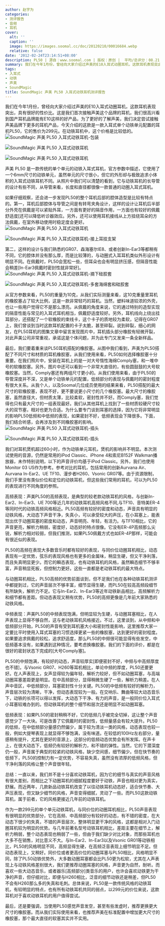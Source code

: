 ```yaml
---
author: 赵宇为
categories:
- 测评报告
- 音频
- 耳机
cover:
  alt: ''
  caption: ''
  image: https://images.soomal.cc/doc/20120210/00016684.webp
  relative: false
date: '2012-02-24T23:14:51+08:00'
description: PL50 | 源自：www.soomal.com | 版权：原创 |  平均/总评分：08.21/320
summary: 我们在今年1月份，曾经向大家介绍过声美的E10入耳式动圈耳机，这款耳机表现突出，具有很好的性价比。为了更好的了解声美，我们决定尝试接触声美品牌下更多的耳机产品，今天介绍的这款是一款入耳式单个动铁单元配置的耳机PL50，它的售价为299元，在动铁耳机中，这样的价格是比较低的……
tags:
- 入耳式
- 动铁
- 声美
- SoundMagic
title: SoundMagic 声美 PL50 入耳式动铁耳机测评报告
---
```


我们在今年1月份，曾经向大家介绍过声美的E10入耳式动圈耳机，这款耳机表现突出，具有很好的性价比。这是我们首次接触声美这个品牌的耳机，我们很高兴看到国产耳机品牌能有E10这样的好产品，为了更好的了解声美，我们决定尝试接触声美品牌下更多的耳机产品，今天介绍的这款是一款入耳式单个动铁单元配置的耳机PL50，它的售价为299元。在动铁耳机中，这个价格是比较低的。
![SoundMagic 声美 PL50 入耳式动铁耳机-包装](https://images.soomal.cc/doc/20120210/00016683.webp)




![SoundMagic 声美 PL50 入耳式动铁耳机](https://images.soomal.cc/doc/20120210/00016684.webp)




![SoundMagic 声美 PL50 入耳式动铁耳机](https://images.soomal.cc/doc/20120210/00016685.webp)




声美 PL50 是一款传统的单个单元的动铁入耳式耳机，官方参数中描述，它使用了一个6mm尺寸的动铁单元，虽然单元的尺寸很小，但它的外形却与极致追求小体积的入耳式动铁耳机不同。从照片中我们可以清楚的看到，它与动铁耳机的长导管的设计有些不同，从导管来看，长度和直径都很像一款普通的动圈入耳式耳机。

如果仔细观察，还会进一步发现PL50的整个耳机后部的腔体造型是比较有特点的。第一，耳机后部腔体与导管之间是有转弯夹角设计，这样的设计让耳机后半部分外壳在佩戴是可以紧贴外耳，一方面有更好的隔音作用，一方面也有较好的佩戴舒适度[还可以降低听诊器效应。另外，还可以使用耳机接线从上方挂绕耳朵的方法佩戴，在室外移动使用时稳定度会更好。
![SoundMagic 声美 PL50 入耳式动铁耳机](https://images.soomal.cc/doc/20120210/00016688.webp)




![SoundMagic 声美 PL50 入耳式动铁耳机-接上耳挂支架](https://images.soomal.cc/doc/20120210/00016689.webp)




第二，这样的设计与我们熟悉的GR07、森海塞尔IE8、或者创新In-Ear3等都稍有不同，它的腔体并没有那么厚，而是比较薄的，与动圈式入耳耳机类似外形设计有明显不同。在佩戴时，PL50会宽松一些，但耳朵也会有明显挤压感，但隔音性能会稍差[In-Ear3佩戴时密封性就非常好]。
![SoundMagic 声美 PL50 入耳式动铁耳机-摘下硅胶套](https://images.soomal.cc/doc/20120210/00016691.webp)




![SoundMagic 声美 PL50 入耳式动铁耳机-多套海绵套和硅胶套](https://images.soomal.cc/doc/20120210/00016692.webp)




从官方参数来看，PL50的重量为10克，从我们实际测量来看，这10克重量里耳机的橡胶塞占了较大比例，这是一款非常轻巧的耳机。当然，塑料味道较浓的外壳，也让一些用户觉得它不是那么漂亮。从佩戴的角度来说，它的通过特别的造型实现的隔音性能与常见的入耳式耳机相当，佩戴舒适度较好。另外，耳机线向上绕出挂耳部分，还搭配了一个软橡胶的束线卡，这个卡子的质地较为柔软，记得在GR07上，我们曾谈到当时这款耳机配置的卡子太脆，甚至碎裂。说到碎裂，细心的网友，在PL50耳机的图集文章中留言发现图片中，耳机插头部分橡胶有轻微开裂，对此声美公司非常重视，承诺这是个体问题，并为此专门又发来一条全新样品。

最后，我们要着重来谈PL50耳机搭配的橡胶塞。从图中我们看到，声美为PL50搭配了不同尺寸和材质的耳机橡胶塞，从我们使用来看，PL50如何选择橡胶塞十分重要。在我们照片中，安装在耳机上的是一对大号惰性海绵Comply塞，和一堆中号的软橡胶塞。另外，图片中还可以看到一个非常大直径的，有些圆鼓鼓的大号软橡胶塞。当然，Comply塞还有两组尺寸更小的。从我们使用来看，由于PL50的导管深度并不深，又是单个动铁单元的配置，低频部分的表现与佩戴时的密封程度有很大关系。从我个人，以及Soomal几位成员使用的结果来看，PL50搭配的最大尺寸的软橡胶塞，表现不好，更不要说更小尺寸的几个橡胶塞。最大尺寸的橡胶塞，虽然直径大，但材质太薄，比较柔软，密封性并不好。而Comply塞，我们觉得也只有最大尺寸的一组表现最好。我们从其他耳机上找到了一些材质较硬尺寸较大的双节塞，相对也更为合适。为什么要专门谈到耳塞的选择，因为它将非常明显的影响PL50低频和中低频的表现，如果密封不好，低频表现会下降很多。下面，我们结合听感，会再涉及到不同橡胶塞的影响。
![SoundMagic 声美 PL50 入耳式动铁耳机-插头](https://images.soomal.cc/doc/20120210/00016693.webp)




![SoundMagic 声美 PL50 入耳式动铁耳机-插头](https://images.soomal.cc/doc/20120224/00017063.webp)




我们对耳机煲机超过60小时，作为动铁单元耳机，煲机的影响并不明显。本次测试使用的音源，仍然是常用的iPod Classic、iPhone 4和索尼B152F Walkman播放器，未作特别说明，以下的声音评价均基于iPod Classic。另外，我们也使用Monitor 03 US作为参考。参考对比的耳机，包括常用的创新Aurvana Air、Aurvana In-Ear2、UE TF10、漫步者H260、Vsonic GR07等。由于资源限制，我们手里没有类似价位和定位的动铁耳机，但这些我们常用的耳机，可以为PL50的表现进行不同角度的参照。

高频表现：声美PL50的高频表现，是典型的较老款动铁耳机的风格，与创新In-Ear2、In-Ear3、UE 700等近几年的动铁耳机高频风格不同,与TF10、音特美ER-4等同时代的动铁高频风格相近。PL50高频有较好的密度和动态，声音具有明显的动铁风格，大动态下声音干净，失真小，可以承受较大的声压，在小耳塞上，能表现出优于动圈耳塞的密度和动态，声音明亮、年轻，有活力。与TF10相比，它的声音更亮，解析力稍弱，密度好，动态好的特点很像。它没有ER-4P高频那么尖锐，解析力相对较弱，但我们推测，如果PL50佩戴方式也如ER-4P那样，可能会有很近似的表现。

PL50的高频在表现大多数音乐时都有较好的表现，与同价位动圈耳机相比，动态表现有一定优势，弦乐的表现风格也有更多的金属味，稍显生硬，但又干净利落，而且失真明显更少。而它的瞬态表现，也有动铁耳机的风格，虽然瞬态细节不够丰富，声音稍显死板，但控制力更好。这些一直都是老动铁耳机的最大特点。

与动圈耳机相比，PL50高频的优势前面谈到，但不足我们也在各种动铁耳机测评中都提到过，它的声音层次不够丰富，细节显得生硬，而PL50在较高高频段细节有所缺失，解析力不足。它与In-Ear2、In-Ear3等近年动铁新品相比，高频解析力和细节都有差距。但动态表现又稍有优势，PL50的高频更像是几年前大家熟悉的动铁风格。

中频表现：声美PL50的中频表现饱满，但明显较为生硬，与动圈耳塞相比，在人声表现上显得不够自然，这与老动铁耳机风格接近。不过，这里谈到，从中频和中低频部分开始，PL50的声音有受到耳机塞大小和密封性能影响，这里推荐大家一定要比平时使用入耳式耳塞的习惯选择更紧一些的橡胶塞，达到更好的密封程度。如果要追求佩戴的较松，追求舒适度，那么PL50的中频很可能显得有些发空，中低频基本没有，如果遇到这种情况，要考虑换橡胶塞。我们的下面的评价，都是在很好的密封状态下完成的[大号Comply塞]。


PL50的中频饱满，有较好的动态，声音较厚实[即便密封不好，中频与中高频厚度也不错]，与Vsonic GR07、H260等耳机相比，单论中频的厚度，PL50还要更好。在人声表现上，女声显得较为偏年轻，解析力较好，但不如动圈耳塞，与高端动圈耳塞差距更是明显。在中高频部分，显得稍微生硬了一些，解析力稍差。在人声中音区，中低频部分，耳塞密封性十分关键。PL50的中低频有较好的解析力，声音层次较为清晰，干净，但动态表现较为一般。在交响乐、舞曲等较大动态音乐下，动铁的长项可以得以发挥，大动态下干净、有力的声音，是一般同价位入耳式小耳塞较难办到的。但动铁耳机的整个细节和层次还是明显不如动圈耳塞。

低频表现：如果PL50的密封稍稍不好，它的低频几乎被完全切掉，这让整个声音感觉少了一大块。可是改善了它佩戴时的密封性，低频量感会有较大提升。PL50的低频，在中低频部分量感仍然偏少，属于较为清淡一类的风格，动态表现也较一般，例如大提琴表现上就显得不够饱满，没有味道。在较低的100Hz左右部分，量感稍有提升，尤其在更好的音源上，这部分的低频动态优势会有所发挥。在声卡上，在很大动态下，低频仍有较好的解析力，和不错的弹性。当然，它的下潜深度仍一般，声音属于典型的较紧的动铁风格，缺少空间感，细节偏少。但在快节奏的低频下，PL50的控制力有一定优势，不容易失真，虽然没有浓厚的低频风格，但干净利落的风格让整个声音很年轻。


总结：一直以来，我们并不是十分喜欢动铁耳机，因为它的细节与真实的声音风格有很大差别，而相比之下动圈耳机的细腻程度要好于动铁，声音也相对更为真实，舒展。而近两年，几款新品动铁耳机改变了以往动铁耳机动态好，适合快节奏、大声压表现，但又缺少细节的风格，声音变得细腻，灵动了一些。而PL50这款动铁耳机，属于前者，它的风格更接近几年前的动铁耳机。

作为一款299元的单个单元动铁耳机，与同价位的动圈耳机相比，PL50声音表现有很明显的优势部分，它在高频、中高频部分有较好的动态，有不错的密度，在大动态下很少的失真，不错的声音层次，整体明显更干净的风格，这都是相对入门动圈耳机较为明显的优势。与几年前著名型号动铁耳机相比，差距主要在细节上，解析力稍弱，整个动态表现也稍弱了一些，但由于我们缺少对比对象，而那些耳机也大多不在销售，对比意义不大。与In-Ear2、In-Ear3以及Vsonic GR01等动铁相比，PL50的风格明显不同，高频显得生硬，在高频泛音表现上细节明显不足。但动态表现上，又稍好。同价位或者更高价位的动圈耳塞与PL50相比，风格明显不同，除了PL50动铁优势外，大多数动圈耳塞都会比PL50更为松软，尤其在人声表现上与动铁风格差别很大，我们更推荐动圈耳塞的风格，声音更为自然，耐听。而喜欢一些大动态音乐，或者器乐[高频部分]类音乐的用户，也许会喜欢动铁更为干净的声音，但仔细对比，即便与H260相比，泛音的细节动铁还是稍差，但PL50不会有H260那么多的失真和毛刺。总体来说，PL50是一款传统风格的动铁耳机，有较明显的特点，也有所有动铁耳机共同的弱点，以299元的价位来说，这款耳机对于喜欢动铁耳机的用户值得尝试。

最后，还是要强调，当使用PL50感觉声音发空，甚至有些发虚时，推荐更换更大尺寸的橡胶塞。而从我们实际使用来看，也推荐声美在标准配置中增加更大尺寸的橡胶塞，那个最大直径的软塞其实并不实用。